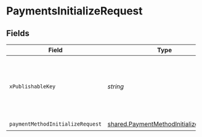 # PaymentsInitializeRequest


## Fields

| Field                                                                                          | Type                                                                                           | Required                                                                                       | Description                                                                                    |
| ---------------------------------------------------------------------------------------------- | ---------------------------------------------------------------------------------------------- | ---------------------------------------------------------------------------------------------- | ---------------------------------------------------------------------------------------------- |
| `xPublishableKey`                                                                              | *string*                                                                                       | :heavy_check_mark:                                                                             | The publicly viewable identifier used to identify a merchant division.                         |
| `paymentMethodInitializeRequest`                                                               | [shared.PaymentMethodInitializeRequest](../../models/shared/paymentmethodinitializerequest.md) | :heavy_check_mark:                                                                             | N/A                                                                                            |